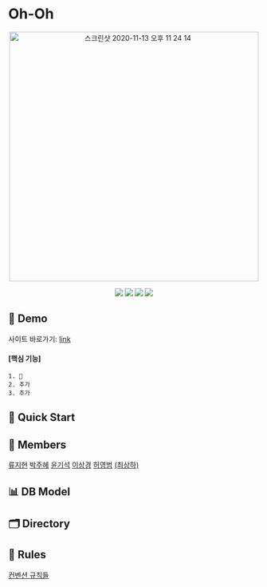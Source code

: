 # Oh-Oh
<p align="center"><img width="500" alt="스크린샷 2020-11-13 오후 11 24 14" src="https://user-images.githubusercontent.com/60839959/99082856-0e831e80-2608-11eb-970f-23bdb942cfcd.png"></p>
<p align="center">
  <img src="https://img.shields.io/badge/react-17.0.1-9cf?logo=react" />
  <img src="https://img.shields.io/badge/node.js-v12.19.0-green?logo=node.js" />
  <img src="https://img.shields.io/badge/javascript-ES6+-yellow?logo=javascript" />
  <img src="https://img.shields.io/badge/mysql-v5.7.32-blue?logo=mysql" />
</p>


## 📌 Demo
 사이트 바로가기: [link](#)
#### [핵심 기능]
~~~
1. 📝
2. 추가
3. 추가
~~~
## 👀 Quick Start

## 🦁 Members
  [류지현](#) [박주혜]() [윤기석]() [이상경]() [허영범]() [(최상하)]()

## 📊 DB Model


## 🗂 Directory

## 🚨 Rules

[컨벤션 규칙들](https://github.com/hybeom0720/oh-oh/wiki/Rules)